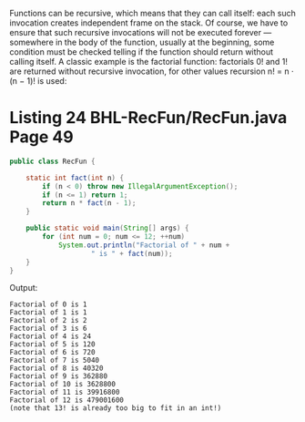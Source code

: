 Functions can be recursive, which means that they can call itself: each such invocation creates independent frame on the stack. Of course, we have to ensure that such recursive invocations will not be executed forever — somewhere in the body of the function, usually at the beginning, some condition must be checked telling if the function should return without calling itself. A classic example is the factorial function:
factorials 0! and 1! are returned without recursive invocation, for other values recursion n! = n · (n − 1)! is used:

# Listing 24 BHL-RecFun/RecFun.java Page 49


```java
public class RecFun {

    static int fact(int n) {
        if (n < 0) throw new IllegalArgumentException();
        if (n <= 1) return 1;
        return n * fact(n - 1);
    }

    public static void main(String[] args) {
        for (int num = 0; num <= 12; ++num)
            System.out.println("Factorial of " + num +
                    " is " + fact(num));
    }
}
```

Output:
```
Factorial of 0 is 1
Factorial of 1 is 1
Factorial of 2 is 2
Factorial of 3 is 6
Factorial of 4 is 24
Factorial of 5 is 120
Factorial of 6 is 720
Factorial of 7 is 5040
Factorial of 8 is 40320
Factorial of 9 is 362880
Factorial of 10 is 3628800
Factorial of 11 is 39916800
Factorial of 12 is 479001600
(note that 13! is already too big to fit in an int!)
```
